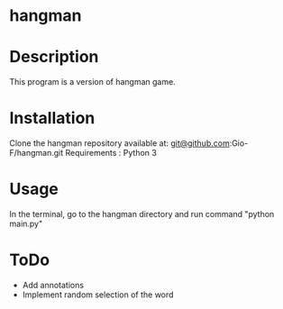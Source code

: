 # hangman

# Description
This program is a version of hangman game. 

# Installation
Clone the hangman repository available at: git@github.com:Gio-F/hangman.git
Requirements : Python 3

# Usage
In the terminal, go to the hangman directory and run command "python main.py"

# ToDo
- Add annotations
- Implement random selection of the word

